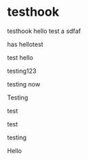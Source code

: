 testhook
========

testhook
hello
test
a
sdfaf

has
hellotest


test
hello

testing123

testing
now

Testing

test

test

testing

Hello
